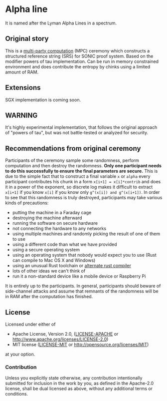 # Alpha line

It is named after the Lyman Alpha Lines in a spectrum.

## Original story

This is a [multi-party computation](https://en.wikipedia.org/wiki/Secure_multi-party_computation) (MPC) ceremony which constructs a structured reference string (SRS) for SONIC proof system. Based on the modifier powers of tau implementation. Can be run in memory constrained environment and does contribute the entropy by chinks using a limited amount of RAM.

## Extensions

SGX implementation is coming soon.

## WARNING

It's highly experimental implementation, that follows the original approach of "powers of tau", but was not battle-tested or analyzed for security.

## Recommendations from original ceremony

Participants of the ceremony sample some randomness, perform computation and then destroy the randomness. **Only one participant needs to do this successfully to ensure the final parameters are secure.** This is due to the simple fact that to construct a final variable `x` or `alpha` every participant contributes his chunk in a form `x[i+1] = x[i]*contrib` and does it in a power of the exponent, so discrete log makes it difficult to extract `x[i+1]` if you know `x[i]` if you know only `g^(x[i]) and g^(x[i+1])`. In order to see that this randomness is truly destroyed, participants may take various kinds of precautions:

* putting the machine in a Faraday cage
* destroying the machine afterward
* running the software on secure hardware
* not connecting the hardware to any networks
* using multiple machines and randomly picking the result of one of them to use
* using a different code than what we have provided
* using a secure operating system
* using an operating system that nobody would expect you to use (Rust can compile to Mac OS X and Windows)
* using an unusual Rust toolchain or [alternate rust compiler](https://github.com/thepowersgang/mrustc)
* lots of other ideas we can't think of
* run it a non-standard device like a mobile device or Raspberry Pi

It is entirely up to the participants. In general, participants should beware of side-channel attacks and assume that remnants of the randomness will be in RAM after the computation has finished.

## License

Licensed under either of

 * Apache License, Version 2.0, ([LICENSE-APACHE](LICENSE-APACHE) or http://www.apache.org/licenses/LICENSE-2.0)
 * MIT license ([LICENSE-MIT](LICENSE-MIT) or http://opensource.org/licenses/MIT)

at your option.

### Contribution

Unless you explicitly state otherwise, any contribution intentionally
submitted for inclusion in the work by you, as defined in the Apache-2.0
license, shall be dual licensed as above, without any additional terms or
conditions.
